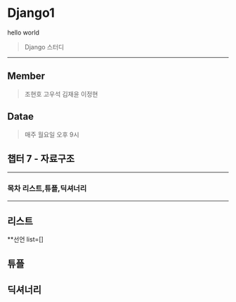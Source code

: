 # Django1
hello world

> Django 스터디
------

## Member
> 조현호 고우석 김재윤 이정현

## Datae
> 매주 월요일 오후 9시

## 챕터 7 - 자료구조
------
### 목차 리스트,튜플,딕셔너리
------
## 리스트
**선언 
list=[]
## 튜플

## 딕셔너리